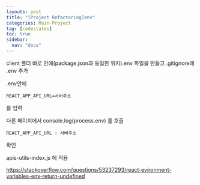 ```yaml
---
layouts: post
title: "[Project Refactoring]env"
categories: Main-Project
tag: [codestates]
toc: true
sidebar:
  nav: "docs"
---
```


client 폴더 바로 안에(package.json과 동일한 위치).env 파일을 만들고 .gitignore에 .env 추가

.env안에

```
REACT_APP_API_URL=서버주소
```

를 입력

다른 페이지에서 console.log(process.env) 를 호출

`REACT_APP_API_URL : 서버주소`

확인

apis-utils-index.js 에 적용

<https://stackoverflow.com/questions/53237293/react-evironment-variables-env-return-undefined>
